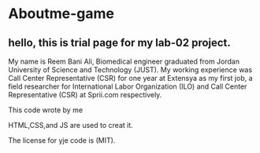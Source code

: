 # Aboutme-game

## hello, this is trial page for my lab-02 project.

My name is Reem Bani Ali, Biomedical engineer graduated from Jordan University of Science and Technology (JUST). My working experience was Call Center Representative (CSR) for one year at Extensya as my first job, a field researcher for International Labor Organization (ILO) and Call Center Representative (CSR) at Sprii.com respectively.

This code wrote by me

HTML,CSS,and JS are used to creat it.

The license for yje code is (MIT).

